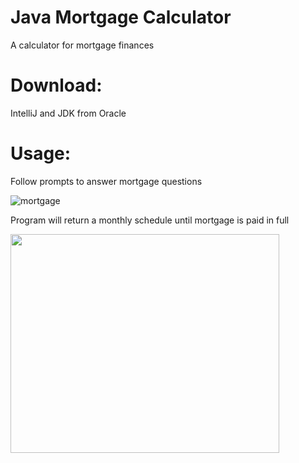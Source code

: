 # Java Mortgage Calculator
A calculator for mortgage finances

# Download:
IntelliJ and JDK from Oracle

# Usage: 
Follow prompts to answer mortgage questions

![mortgage](https://user-images.githubusercontent.com/38336934/94503309-67ffcd00-01c3-11eb-8847-c92524899543.gif)

Program will return a monthly schedule until mortgage is paid in full

<img src="https://user-images.githubusercontent.com/38336934/94503123-f9bb0a80-01c2-11eb-9ac0-39ee1518577a.png" width="430" height="350">
